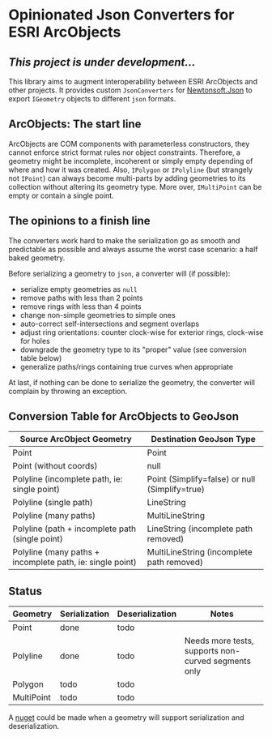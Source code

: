 # Opinionated Json Converters for ESRI ArcObjects

## *This project is under development...*

This library aims to augment interoperability between ESRI
ArcObjects and other projects. It provides custom `JsonConverters`
for [Newtonsoft.Json](https://www.nuget.org/packages/Newtonsoft.Json/)
to export `IGeometry` objects to different `json` formats.

## ArcObjects: The start line

ArcObjects are COM components with parameterless constructors, they cannot
enforce strict format rules nor object constraints. Therefore, a geometry might be
incomplete, incoherent or simply empty depending of where and how it was created.
Also, `IPolygon` or `IPolyline` (but strangely not `IPoint`) can always
become multi-parts by adding geometries to its collection without altering
its geometry type. More over, `IMultiPoint` can be empty or contain a single point.

## The opinions to a finish line

The converters work hard to make the serialization go as smooth and predictable
as possible and always assume the worst case scenario: a half baked geometry.

Before serializing a geometry to `json`, a converter will (if possible):
- serialize empty geometries as `null`
- remove paths with less than 2 points
- remove rings with less than 4 points
- change non-simple geometries to simple ones
- auto-correct self-intersections and segment overlaps
- adjust ring orientations: counter clock-wise for exterior rings,
  clock-wise for holes
- downgrade the geometry type to its "proper" value (see conversion table below)
- generalize paths/rings containing true curves when appropriate

At last, if nothing can be done to serialize the geometry, the converter will
complain by throwing an exception.

## Conversion Table for ArcObjects to GeoJson

| Source ArcObject Geometry | Destination GeoJson Type
----------------------------|-------------------------
Point                       | Point
Point (without coords) | null
Polyline (incomplete path, ie: single point) | Point (Simplify=false) or null (Simplify=true)
Polyline (single path) | LineString
Polyline (many paths) | MultiLineString
Polyline (path + incomplete path (single point) | LineString (incomplete path removed)
Polyline (many paths + incomplete path, ie: single point) | MultiLineString (incomplete path removed)

## Status

|Geometry  |Serialization|Deserialization|Notes|
-----------|------|------|---
Point      | done | todo |
Polyline   | done | todo | Needs more tests, supports non-curved segments only
Polygon    | todo | todo |
MultiPoint | todo | todo |

A [nuget](https://nuget.org/) could be made when a geometry will support
serialization and deserialization.